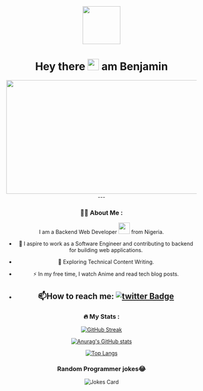 <div id="header" align="center">
  <img src="https://media.giphy.com/media/gcOg6zLJc0hN6YZ2i4/giphy.gif" width="100"/>
  <div id="badges">
<!--   <a href="your-linkedin-URL">
    <img src="https://img.shields.io/badge/LinkedIn-blue?style=for-the-badge&logo=linkedin&logoColor=white" alt="LinkedIn Badge"/>
  </a> -->
<!--   <a href="https://mail.google.com/mail/u/0/#inbox">
    <img src="https://img.shields.io/badge/Twitter-blue?style=for-the-badge&logo=twitter&logoColor=white" alt="Twitter Badge"/>
  </a> -->
</div>
  <img src="https://komarev.com/ghpvc/?username=Benji918 &style=flat-square&color=blue" alt=""/>
  <h1>
  Hey there
  <img src="https://media.giphy.com/media/hvRJCLFzcasrR4ia7z/giphy.gif" width="30px"/>
     am Benjamin
</h1>
  <div align="center">
  <img src="https://media.giphy.com/media/ZVik7pBtu9dNS/giphy.gif" width="600" height="300"/>
</div>
  ---

### :woman_technologist: About Me :
  I am a Backend Web Developer <img src="https://media.giphy.com/media/WUlplcMpOCEmTGBtBW/giphy.gif" width="30"> from Nigeria.
  - :telescope: I aspire to work as a Software Engineer and contributing to backend for building web applications.

- :seedling: Exploring Technical Content Writing.

- :zap: In my free time, I watch Anime and read tech blog posts.

- :mailbox:How to reach me: [![twitter Badge](https://img.shields.io/badge/-Benji-red?style=flat&logo=Gmail&logoColor=white)](https://kodiugos@email.com?cc=kodiugos@email.com)
  ---

### :fire: My Stats :
[![GitHub Streak](http://github-readme-streak-stats.herokuapp.com?user=Benji918&theme=python-dark&hide_border=true)](https://git.io/streak-stats)
  
  
  
[![Anurag's GitHub stats](https://github-readme-stats.vercel.app/api?username=Benji918&show_icons=true&count_private=true)](https://github.com/anuraghazra/github-readme-stats)
  
  
  
 [![Top Langs](https://github-readme-stats.vercel.app/api/top-langs/?username=Benji918&layout=compact&theme=vision-friendly-dark)](https://github.com/anuraghazra/github-readme-stats)
 
  
### Random Programmer jokes😂
<img src="https://readme-jokes.vercel.app/api" alt="Jokes Card" />

</div>

